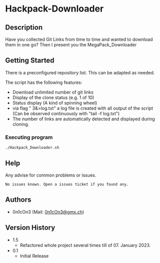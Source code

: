 # Hackpack-Downloader
## Description

Have you collected Git Links from time to time and wanted to download them in one go? Then I present you the MegaPack_Downloader

## Getting Started

There is a preconfigured repository list. 
This can be adapted as needed. 

The script has the following features:

- Download unlimited number of git links
- Display of the clone status (e.g. 1 of 10)
- Status display (A kind of spinning wheel)
- via flag " 3&>log.txt" a log file is created with all output of the script
(Can be observed continuously with "tail -f log.txt")
- The number of links are automatically detected and displayed during cloning.

### Executing program

```
./Hackpack_Downloader.sh
```

## Help

Any advise for common problems or issues.
```
No issues known. Open a issues ticket if you found any.
```

## Authors

- 0n1cOn3   (Mail: 0n1cOn3@gmx.ch)

## Version History

* 1.5
    * Refactored whole project several times till of 07. January 2023. 
* 0.1
    * Initial Release
